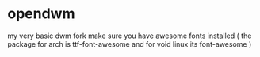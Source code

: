 # opendwm
my very basic dwm fork make sure you have awesome fonts installed ( the package for arch is ttf-font-awesome and for void linux its font-awesome )
